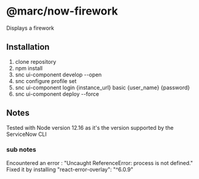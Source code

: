 @marc/now-firework
===============================================
Displays a firework


## Installation 

1. clone repository
2. npm install
3. snc ui-component develop --open
4. snc configure profile set
5. snc ui-component login {instance_url} basic {user_name} {password}
6. snc ui-component deploy --force


## Notes

Tested with Node version 12.16 as it's the version supported by the ServiceNow CLI

### sub notes
Encountered an error : "Uncaught ReferenceError: process is not defined." Fixed it by installing "react-error-overlay": "^6.0.9"
